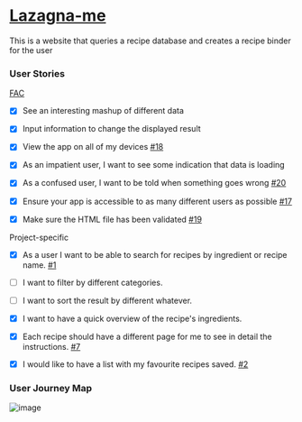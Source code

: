 # [Lazagna-me](https://fac25.github.io/Week2-HTTP-Patrick-Manoela/)

This is a website that queries a recipe database and creates a recipe binder for the user


### User Stories

[FAC](https://learn.foundersandcoders.com/course/syllabus/pre-apprenticeship/http/project/)
- [x] See an interesting mashup of different data 
- [x] Input information to change the displayed result
- [x] View the app on all of my devices [#18][i18]
- [x] As an impatient user, I want to see some indication that data is loading
- [x] As a confused user, I want to be told when something goes wrong [#20][i20]
- [x] Ensure your app is accessible to as many different users as possible [#17][i17]
- [x] Make sure the HTML file has been validated [#19][i19]


Project-specific
- [x] As a user I want to be able to search for recipes by ingredient or recipe name. [#1][i1]
- [ ] I want to filter by different categories.
- [ ] I want to sort the result by different whatever.
- [x] I want to have a quick overview of the recipe's ingredients.
- [x] Each recipe should have a different page for me to see in detail the instructions. [#7][i7]
- [x] I would like to have a list with my favourite recipes saved. [#2][i2]



### User Journey Map

![image](https://user-images.githubusercontent.com/53922624/173671284-c7fde95d-92c9-404d-9b02-80df14d010c6.png)


<!-- Issue references -->
[i1]: https://github.com/fac25/Week2-HTTP-Patrick-Manoela/pull/1
[i2]: https://github.com/fac25/Week2-HTTP-Patrick-Manoela/issues/2
[i7]: https://github.com/fac25/Week2-HTTP-Patrick-Manoela/issues/7
[i17]: https://github.com/fac25/Week2-HTTP-Patrick-Manoela/issues/17
[i18]: https://github.com/fac25/Week2-HTTP-Patrick-Manoela/issues/18
[i19]: https://github.com/fac25/Week2-HTTP-Patrick-Manoela/issues/19
[i20]: https://github.com/fac25/Week2-HTTP-Patrick-Manoela/issues/20
